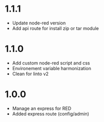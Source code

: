# 1.1.1
- Update node-red version
- Add api route for install zip or tar module

# 1.1.0
- Add custom node-red script and css
- Environement variable harmonization
- Clean for linto v2

# 1.0.0
- Manage an express for RED
- Added express route (config/admin)
